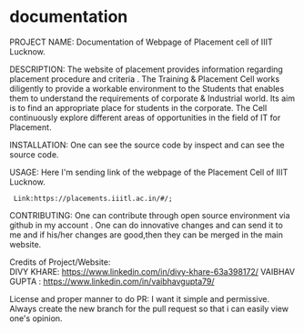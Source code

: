 # documentation

PROJECT NAME: Documentation of Webpage of Placement cell of IIIT Lucknow.

DESCRIPTION:  The website of placement provides information regarding placement procedure and criteria .
              The Training & Placement Cell works diligently to provide a workable environment to the Students that 
              enables them to understand the requirements of corporate & Industrial world. Its aim is to find an appropriate
              place for students in the corporate. The Cell continuously explore different areas of opportunities in the field
              of IT for Placement.
 
INSTALLATION:  One can see the source code by inspect and can see the source code.

USAGE: Here I'm sending link of the webpage of the Placement Cell of IIIT Lucknow.

     Link:https://placements.iiitl.ac.in/#/;
     
CONTRIBUTING: One can contribute through open source environment via github in my account .
              One can do innovative changes and can send it to me and if his/her changes are good,then they can be merged in
              the main website.
              
 Credits of Project/Website:  
          DIVY KHARE:  https://www.linkedin.com/in/divy-khare-63a398172/
          VAIBHAV GUPTA : https://www.linkedin.com/in/vaibhavgupta79/ 
              
  License  and proper manner to do PR:    I want it simple and permissive.
                                          Always create the new branch for the pull request so that i can easily view one's
                                          opinion.
 
              
      
              
              
            
